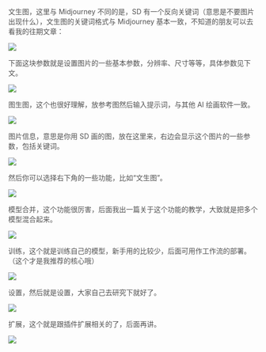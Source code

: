 <font style="color:rgb(82, 82, 82);">文生图，这里与 Midjourney 不同的是，SD 有一个反向关键词（意思是不要图片出现什么），文生图的关键词格式与 Midjourney 基本一致，不知道的朋友可以去看我的往期文章：</font>

![](https://cdn.nlark.com/yuque/0/2023/png/406504/1689123693424-5903bfb2-8f33-417a-b477-d069cf71dcf7.png)

<font style="color:rgb(82, 82, 82);">下面这块参数就是设置图片的一些基本参数，分辨率、尺寸等等，具体参数见下文。</font>

![](https://cdn.nlark.com/yuque/0/2023/png/406504/1689123707228-b1358b71-681f-4a03-86f4-388c2ea91edb.png)

<font style="color:rgb(82, 82, 82);">图生图，这个也很好理解，放参考图然后输入提示词，与其他 AI 绘画软件一致。</font>

![](https://cdn.nlark.com/yuque/0/2023/png/406504/1689123705934-992bda67-87b4-4a0e-aa1e-8c049f0808e7.png)

<font style="color:rgb(82, 82, 82);">图片信息，意思是你用 SD 画的图，放在这里来，右边会显示这个图片的一些参数，包括关键词。</font>

![](https://cdn.nlark.com/yuque/0/2023/png/406504/1689123697336-4cc19ed7-a993-47c2-a05b-a2e98f99549c.png)

<font style="color:rgb(82, 82, 82);">然后你可以选择右下角的一些功能，比如“文生图”。</font>

![](https://cdn.nlark.com/yuque/0/2023/png/406504/1689123706986-a383dea5-dc5f-4ad6-8c94-51b07ddc4a13.png)

<font style="color:rgb(82, 82, 82);">模型合并，这个功能很厉害，后面我出一篇关于这个功能的教学，大致就是把多个模型混合起来。</font>

![](https://cdn.nlark.com/yuque/0/2023/png/406504/1689123711054-e6951810-386f-41c5-9994-4c3ef134203a.png)

<font style="color:rgb(82, 82, 82);">训练，这个就是训练自己的模型，新手用的比较少，后面可用作工作流的部署。（这个才是我推荐的核心哦）</font>

![](https://cdn.nlark.com/yuque/0/2023/png/406504/1689123715481-af880c1c-5f71-47d6-aa1c-408b16475d07.png)

<font style="color:rgb(82, 82, 82);">设置，然后就是设置，大家自己去研究下就好了。</font>

![](https://cdn.nlark.com/yuque/0/2023/png/406504/1689123727754-fd81361c-9ab6-417f-af16-adda84cf0864.png)

<font style="color:rgb(82, 82, 82);">扩展，这个就是跟插件扩展相关的了，后面再讲。</font>

![](https://cdn.nlark.com/yuque/0/2023/png/406504/1689123728085-942770b7-89c1-4cca-a434-c8b9e4dbdad6.png)



  



